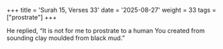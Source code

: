 +++
title = 'Surah 15, Verses 33'
date = '2025-08-27'
weight = 33
tags = ["prostrate"]
+++

He replied, “It is not for me to prostrate to a human You created from sounding clay moulded from black mud.”